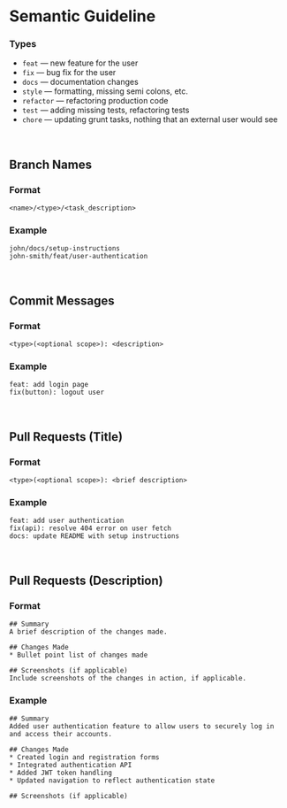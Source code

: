 # Semantic Guideline

### Types
- `feat` — new feature for the user
- `fix` — bug fix for the user
- `docs` — documentation changes
- `style` — formatting, missing semi colons, etc.
- `refactor` — refactoring production code
- `test` — adding missing tests, refactoring tests
- `chore` — updating grunt tasks, nothing that an external user would see

<br>

## Branch Names
### Format
```
<name>/<type>/<task_description>
```

### Example
```
john/docs/setup-instructions
john-smith/feat/user-authentication
```

<br>

## Commit Messages
### Format
```
<type>(<optional scope>): <description>
```

### Example
```
feat: add login page
fix(button): logout user
```

<br>

## Pull Requests (Title)
### Format
```
<type>(<optional scope>): <brief description>
```

### Example
```
feat: add user authentication
fix(api): resolve 404 error on user fetch
docs: update README with setup instructions
```

<br>

## Pull Requests (Description)
### Format
```
## Summary
A brief description of the changes made.

## Changes Made
* Bullet point list of changes made

## Screenshots (if applicable)
Include screenshots of the changes in action, if applicable.
```

### Example
```
## Summary
Added user authentication feature to allow users to securely log in and access their accounts.

## Changes Made
* Created login and registration forms
* Integrated authentication API
* Added JWT token handling
* Updated navigation to reflect authentication state

## Screenshots (if applicable)
```
